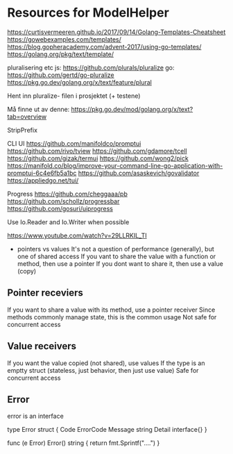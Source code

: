 # Resources for ModelHelper

https://curtisvermeeren.github.io/2017/09/14/Golang-Templates-Cheatsheet
https://gowebexamples.com/templates/
https://blog.gopheracademy.com/advent-2017/using-go-templates/
https://golang.org/pkg/text/template/


pluralisering etc
js: https://github.com/plurals/pluralize
go: https://github.com/gertd/go-pluralize
https://pkg.go.dev/golang.org/x/text/feature/plural

Hent inn pluralize- filen i prosjektet (+ testene)

Må finne ut av denne: https://pkg.go.dev/mod/golang.org/x/text?tab=overview

StripPrefix

CLI UI
https://github.com/manifoldco/promptui
https://github.com/rivo/tview
https://github.com/gdamore/tcell
https://github.com/gizak/termui
https://github.com/wong2/pick
https://manifold.co/blog/improve-your-command-line-go-application-with-promptui-6c4e6fb5a1bc
https://github.com/asaskevich/govalidator
https://appliedgo.net/tui/


Progress
https://github.com/cheggaaa/pb
https://github.com/schollz/progressbar
https://github.com/gosuri/uiprogress


Use Io.Reader and Io.Writer when possible

https://www.youtube.com/watch?v=29LLRKIL_TI

- pointers vs values
It's not a question of performance (generally), but one of shared access
If you vant to share the value with a function or method, then use a pointer
If you dont want to share it, then use a value (copy)

## Pointer receviers

If you want to share a value with its method, use a pointer receiver
Since methods commonly manage state, this is the common usage
Not safe for concurrent access

## Value receivers
If you want the value copied (not shared), use values
If the type is an emptty struct (stateless, just behavior, then just use value)
Safe for concurrent access

## Error
error is an interface

type Error struct {
    Code ErrorCode
    Message string
    Detail interface{}
}

func (e Error) Error() string {
    return fmt.Sprintf("....")
}